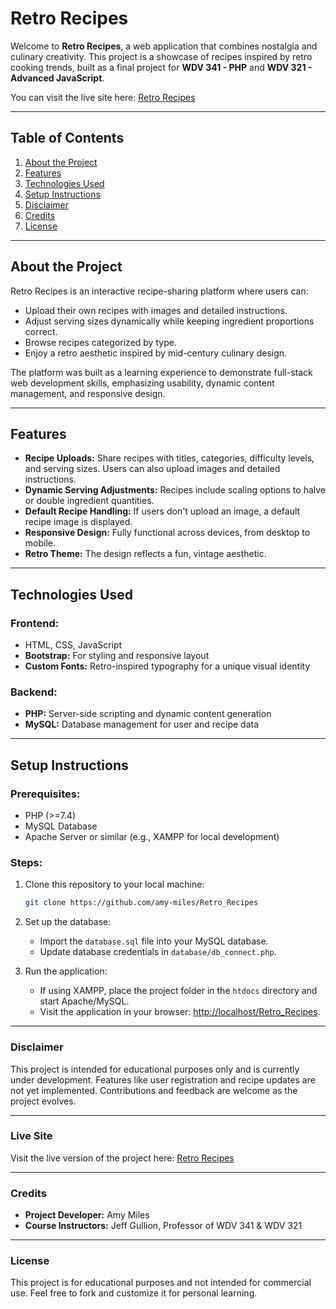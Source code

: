 # Retro Recipes

Welcome to **Retro Recipes**, a web application that combines nostalgia and culinary creativity. This project is a showcase of recipes inspired by retro cooking trends, built as a final project for **WDV 341 - PHP** and **WDV 321 - Advanced JavaScript**.

You can visit the live site here: [Retro Recipes](https://retrorecipes.amymiles.info)

---

## Table of Contents

1. [About the Project](#about-the-project)
2. [Features](#features)
3. [Technologies Used](#technologies-used)
4. [Setup Instructions](#setup-instructions)
5. [Disclaimer](#disclaimer)
6. [Credits](#credits)
7. [License](#license)

---

## About the Project

Retro Recipes is an interactive recipe-sharing platform where users can:
- Upload their own recipes with images and detailed instructions.
- Adjust serving sizes dynamically while keeping ingredient proportions correct.
- Browse recipes categorized by type.
- Enjoy a retro aesthetic inspired by mid-century culinary design.

The platform was built as a learning experience to demonstrate full-stack web development skills, emphasizing usability, dynamic content management, and responsive design.

---

## Features

- **Recipe Uploads:** Share recipes with titles, categories, difficulty levels, and serving sizes. Users can also upload images and detailed instructions.
- **Dynamic Serving Adjustments:** Recipes include scaling options to halve or double ingredient quantities.
- **Default Recipe Handling:** If users don't upload an image, a default recipe image is displayed.
- **Responsive Design:** Fully functional across devices, from desktop to mobile.
- **Retro Theme:** The design reflects a fun, vintage aesthetic.

---

## Technologies Used

### Frontend:
- HTML, CSS, JavaScript
- **Bootstrap:** For styling and responsive layout
- **Custom Fonts:** Retro-inspired typography for a unique visual identity

### Backend:
- **PHP:** Server-side scripting and dynamic content generation
- **MySQL:** Database management for user and recipe data

---

## Setup Instructions

### Prerequisites:
- PHP (>=7.4)
- MySQL Database
- Apache Server or similar (e.g., XAMPP for local development)

### Steps:
1. Clone this repository to your local machine:
   ```bash
   git clone https://github.com/amy-miles/Retro_Recipes

2. Set up the database:

   - Import the `database.sql` file into your MySQL database.
   - Update database credentials in `database/db_connect.php`.

3. Run the application:

   - If using XAMPP, place the project folder in the `htdocs` directory and start Apache/MySQL.
   - Visit the application in your browser: [http://localhost/Retro_Recipes](http://localhost/Retro_Recipes).

---

### Disclaimer

This project is intended for educational purposes only and is currently under development. Features like user registration and recipe updates are not yet implemented. Contributions and feedback are welcome as the project evolves.

---

### Live Site

Visit the live version of the project here: [Retro Recipes](https://retrorecipes.amymiles.info)

---

### Credits

- **Project Developer:** Amy Miles
- **Course Instructors:** Jeff Gullion, Professor of WDV 341 & WDV 321

---

### License

This project is for educational purposes and not intended for commercial use. Feel free to fork and customize it for personal learning.



